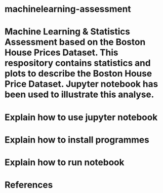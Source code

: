 # machinelearning-assessment

# Machine Learning & Statistics Assessment based on the Boston House Prices Dataset.  This respository contains statistics and plots to describe the Boston House Price Dataset.  Jupyter notebook has been used to illustrate this analyse.

# Explain how to use jupyter notebook
# Explain how to install programmes
# Explain how to run notebook

# References
